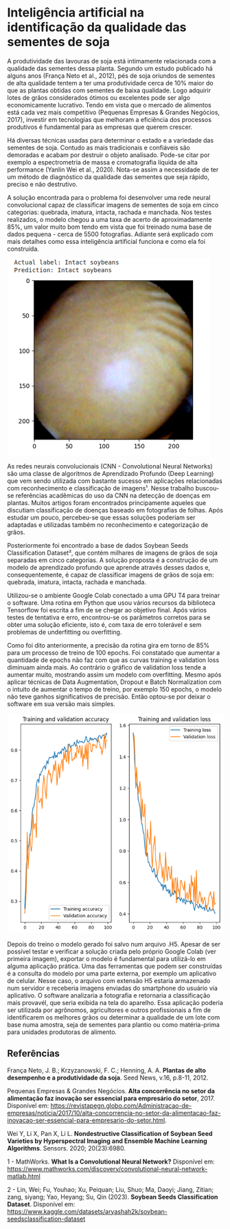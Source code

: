 # Inteligência artificial na identificação da qualidade das sementes de soja

A produtividade das lavouras de soja está intimamente relacionada com a qualidade das sementes dessa planta. Segundo um estudo publicado há alguns anos (França Neto et al., 2012), pés de soja oriundos de sementes de alta qualidade tentem a ter uma produtividade cerca de 10% maior do que as plantas obtidas com sementes de baixa qualidade. Logo adquirir lotes de grãos considerados ótimos ou excelentes pode ser algo economicamente lucrativo. Tendo em vista que o mercado de alimentos está cada vez mais competitivo (Pequenas Empresas & Grandes Negócios, 2017), investir em tecnologias que melhoram a eficiência dos processos produtivos é fundamental para as empresas que querem crescer.

Há diversas técnicas usadas para determinar o estado e a variedade das sementes de soja. Contudo as mais tradicionais e confiáveis são demoradas e acabam por destruir o objeto analisado. Pode-se citar por exemplo a espectrometria de massa e cromatografia líquida de alta performance (Yanlin Wei et al., 2020). Nota-se assim a necessidade de ter um método de diagnóstico da qualidade das sementes que seja rápido, preciso e não destrutivo.

A solução encontrada para o problema foi desenvolver uma rede neural convolucional capaz de classificar imagens de sementes de soja em cinco categorias: quebrada, imatura, intacta, rachada e manchada. Nos testes realizados, o modelo chegou a uma taxa de acerto de aproximadamente 85%, um valor muito bom tendo em vista que foi treinado numa base de dados pequena - cerca de 5500 fotografias.  Adiante será explicado com mais detalhes como essa inteligência artificial funciona e como ela foi construída.

![My Image](images/validation-001.png)

As redes neurais convolucionais (CNN - Convolutional Neural Networks) são uma classe de algoritmos de Aprendizado Profundo (Deep Learning) que vem sendo utilizada com bastante sucesso em aplicações relacionadas com reconhecimento e classificação de imagens¹. Nesse trabalho buscou-se referências acadêmicas do uso da CNN na detecção de doenças em plantas. Muitos artigos foram encontrados principamente aqueles que discutiam classificação de doenças baseado em fotografias de folhas. Após estudar um pouco, percebeu-se que essas soluções poderiam ser adaptadas e utilizadas também no reconhecimento e categorização de grãos. 

Posteriormente foi encontrado a base de dados Soybean Seeds Classification Dataset², que contém milhares de imagens de grãos de soja separadas em cinco categorias. A solução proposta é a construção de um modelo de aprendizado profundo que aprende através desses dados e, consequentemente, é capaz de classificar imagens de grãos de soja em: quebrada, imatura, intacta, rachada e manchada.

Utilizou-se o ambiente Google Colab conectado a uma GPU T4 para treinar o software. Uma rotina em Python que usou vários recursos da biblioteca Tensorflow foi escrita a fim de se chegar ao objetivo final. Após vários testes de tentativa e erro, encontrou-se os parâmetros corretos para se obter uma solução eficiente, isto é, com taxa de erro tolerável e sem problemas de underfitting ou overfitting.

Como foi dito anteriormente, a precisão da rotina gira em torno de 85% para um processo de treino de 100 epochs. Foi constatado que aumentar a quantidade de epochs não faz com que as curvas training e validation loss diminuam ainda mais. Ao contrário o gráfico de validation loss tende a aumentar muito, mostrando assim um modelo com overfitting. Mesmo após aplicar técnicas de Data Augmentation, Dropout e Batch Normalization com o intuito de aumentar o tempo de treino, por exemplo 150 epochs, o modelo não teve ganhos significativos de precisão. Então optou-se por deixar o software em sua versão mais simples.

![My Image](images/training-and-validation-soybean-seed-project.png)

Depois do treino o modelo gerado foi salvo num arquivo .H5. Apesar de ser possível testar e verificar a solução criada pelo próprio Google Colab (ver primeira imagem), exportar o modelo é fundamental para utilizá-lo em alguma aplicação prática. Uma das ferramentas que podem ser construídas é a consulta do modelo por uma parte externa, por exemplo um aplicativo de celular. Nesse caso, o arquivo com extensão H5 estaria armazenado num servidor e receberia imagens enviadas do smartphone do usuário via aplicativo. O software analizaria a fotografia e retornaria a classificação mais provavél, que seria exibida na tela do aparelho. Essa aplicação poderia ser utilizada por agrônomos, agricultores e outros profissionais a fim de identificarem os melhores grãos ou determinar a qualidade de um lote com base numa amostra, seja de sementes para plantio ou como matéria-prima para unidades produtoras de alimento.

## Referências

França Neto, J. B.; Krzyzanowski, F. C.; Henning, A. A. **Plantas de alto desempenho e a produtividade da soja**. Seed News, v.16, p.8-11, 2012.

Pequenas Empresas & Grandes Negócios. **Alta concorrência no setor da alimentação faz inovação ser essencial para empresário do setor**, 2017. Disponível em: <https://revistapegn.globo.com/Administracao-de-empresas/noticia/2017/10/alta-concorrencia-no-setor-da-alimentacao-faz-inovacao-ser-essencial-para-empresario-do-setor.html>.

Wei Y, Li X, Pan X, Li L. **Nondestructive Classification of Soybean Seed Varieties by Hyperspectral Imaging and Ensemble Machine Learning Algorithms**. Sensors. 2020; 20(23):6980.

1 - MathWorks. **What Is a Convolutional Neural Network?** Disponível em: <https://www.mathworks.com/discovery/convolutional-neural-network-matlab.html>

2 - Lin, Wei; Fu, Youhao; Xu, Peiquan; Liu, Shuo; Ma, Daoyi; Jiang, Zitian; zang, siyang; Yao, Heyang; Su, Qin (2023). **Soybean Seeds Classification Dataset**. Disponível em: <https://www.kaggle.com/datasets/aryashah2k/soybean-seedsclassification-dataset>
